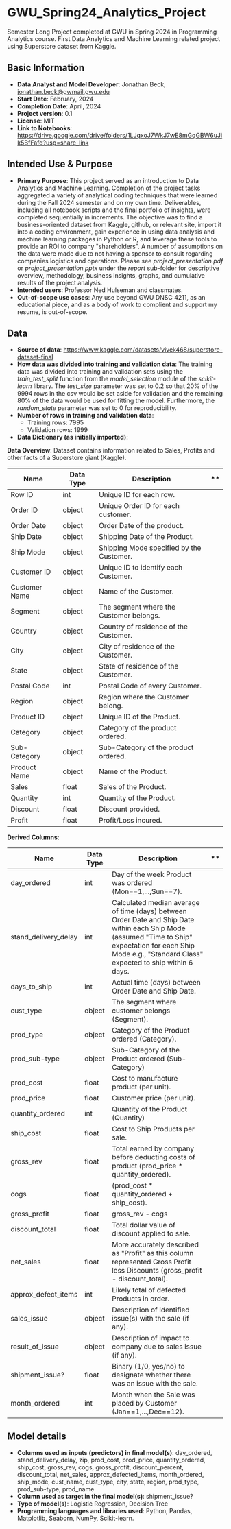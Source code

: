 # GWU_Spring24_Analytics_Project
Semester Long Project completed at GWU in Spring 2024 in Programming Analytics course. First Data Analytics and Machine Learning related project using Superstore dataset from Kaggle.

## Basic Information
- **Data Analyst and Model Developer**: Jonathan Beck, jonathan.beck@gwmail.gwu.edu
- **Start Date**: February, 2024
- **Completion Date**: April, 2024
- **Project version**: 0.1
- **License**: MIT
- **Link to Notebooks**: https://drive.google.com/drive/folders/1LJqxoJ7WkJ7wE8mGqGBW6uJik5BfFafd?usp=share_link

 ## Intended Use & Purpose
 - **Primary Purpose**: This project served as an introduction to Data Analytics and Machine Learning. Completion of the project tasks aggregated a variety of analytical coding techniques that were learned during the Fall 2024 semester and on my own time. Deliverables, including all notebook scripts and the final portfolio of insights, were completed sequentially in increments. The objective was to find a business-oriented dataset from Kaggle, github, or relevant site, import it into a coding environment, gain experience in using data analysis and machine learning packages in Python or R, and leverage these tools to provide an ROI to company "shareholders". A number of assumptions on the data were made due to not having a sponsor to consult regarding companies logistics and operations. Please see *project_presentation.pdf* or *project_presentation.pptx* under the *report* sub-folder for descriptive overview, methodology,  business insights, graphs, and cumulative results of the project analysis.
 - **Intended users**: Professor Ned Hulseman and classmates.
 - **Out-of-scope use cases**: Any use beyond GWU DNSC 4211, as an educational piece, and as a body of work to complient and support my resume, is out-of-scope.

## Data
- **Source of data**: https://www.kaggle.com/datasets/vivek468/superstore-dataset-final
- **How data was divided into training and validation data**: The training data was divided into training and validation sets using the *train_test_split* function from the *model_selection* module of the *scikit-learn* library. The *test_size* parameter was set to 0.2 so that 20% of the 9994 rows in the csv would be set aside for validation and the remaining 80% of the data would be used for fitting the model. Furthermore, the *random_state* parameter was set to 0 for reproducibility.
- **Number of rows in training and validation data**:
  - Training rows: 7995
  - Validation rows: 1999
- **Data Dictionary (as initially imported)**:

**Data Overview**: Dataset contains information related to Sales, Profits and other facts of a Superstore giant (Kaggle).
  
| Name       | Data Type       | Description       |**
|----------------|----------------|----------------|----------------|
| Row ID  | int  | Unique ID for each row.|
| Order ID  | object  | Unique Order ID for each customer. |
| Order Date  | object  | Order Date of the product. |
| Ship Date  | object | Shipping Date of the Product. |
| Ship Mode  | object  | Shipping Mode specified by the Customer. |
| Customer ID  | object  | Unique ID to identify each Customer.|
| Customer Name  | object | Name of the Customer. |
| Segment  | object  | The segment where the Customer belongs. |
| Country  | object | Country of residence of the Customer. |
| City  | object  | City of residence of the Customer.  |
| State | object | State of residence of the Customer. |
| Postal Code | int | Postal Code of every Customer. |
| Region | object | Region where the Customer belong. |
| Product ID | object | Unique ID of the Product. |
| Category | object | Category of the product ordered. |
| Sub-Category | object | Sub-Category of the product ordered. |
| Product Name | object | Name of the Product. |
| Sales | float | Sales of the Product. |
| Quantity | int | Quantity of the Product. |
| Discount | float | Discount provided. |
| Profit | float | Profit/Loss incured. |

**Derived Columns**:

| Name       | Data Type       | Description       |**
|----------------|----------------|----------------|----------------|
| day_ordered  | int  | Day of the week Product was ordered (Mon==1,...,Sun==7). |
| stand_delivery_delay  | int  | Calculated median average of time (days) between Order Date and Ship Date within each Ship Mode (assumed "Time to Ship" expectation for each Ship Mode e.g., "Standard Class" expected to ship within 6 days. |
| days_to_ship  | int  | Actual time (days) between Order Date and Ship Date. |
| cust_type | object | The segment where customer belongs (Segment). |
| prod_type | object | Category of the Product ordered (Category). |
| prod_sub-type | object | Sub-Category of the Product ordered (Sub-Category) |
| prod_cost  | float | Cost to manufacture product (per unit). |
| prod_price  | float  | Customer price (per unit). |
| quantity_ordered  | int  | Quantity of the Product (Quantity) |
| ship_cost | float | Cost to Ship Products per sale. |
| gross_rev  | float | Total earned by company before deducting costs of product (prod_price * quantity_ordered). |
| cogs  | float | (prod_cost * quantity_ordered + ship_cost). |
| gross_profit | float | gross_rev - cogs  |
| discount_total | float | Total dollar value of discount applied to sale. |
| net_sales | float | More accurately described as "Profit" as this column represented Gross Profit less Discounts (gross_profit - discount_total). |
| approx_defect_items | int | Likely total of defected Products in order. |
| sales_issue | object | Description of identified issue(s) with the sale (if any). |
| result_of_issue | object | Description of impact to company due to sales issue (if any). |
| shipment_issue? | float | Binary (1/0, yes/no) to designate whether there was an issue with the sale. |
| month_ordered | int | Month when the Sale was placed by Customer (Jan==1,...,Dec==12). |

## Model details
- **Columns used as inputs (predictors) in final model(s)**: day_ordered, stand_delivery_delay, zip, prod_cost, prod_price, quantity_ordered, ship_cost, gross_rev, cogs, gross_profit, discount_percent, discount_total, net_sales, approx_defected_items, month_ordered, ship_mode, cust_name, cust_type, city, state, region, prod_type, prod_sub-type, prod_name
- **Column used as target in the final model(s)**: shipment_issue?
- **Type of model(s)**: Logistic Regression, Decision Tree
- **Programming languages and libraries used**: Python, Pandas, Matplotlib, Seaborn, NumPy, Scikit-learn.



